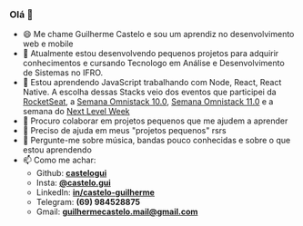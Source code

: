 ### Olá 👋

- 😄 Me chame Guilherme Castelo e sou um aprendiz no desenvolvimento web e mobile
- 🔭 Atualmente estou desenvolvendo pequenos projetos para adquirir conhecimentos e cursando Tecnologo em Análise e Desenvolvimento de Sistemas no IFRO.
- 🌱 Estou aprendendo JavaScript trabalhando com Node, React, React Native. A escolha dessas Stacks veio dos eventos que participei da [RocketSeat][rocketseat], a [Semana Omnistack 10.0][omnistack10], [Semana Omnistack 11.0][omnistack11] e a semana do [Next Level Week][nextlevelweek] 
- 👯 Procuro colaborar em projetos pequenos que me ajudem a aprender
- 🤔 Preciso de ajuda em meus "projetos pequenos" rsrs
- 💬 Pergunte-me sobre música, bandas pouco conhecidas e sobre o que estou aprendendo
- 📫 Como me achar:
  - Github: [**castelogui**][github]
  - Insta: [**@castelo.gui**][insta]
  - LinkedIn: [**in/castelo-guilherme**][linkedin]
  - Telegram: **(69) 984528875**
  - Gmail: **guilhermecastelo.mail@gmail.com**

[rocketseat]: https://rocketseat.com.br/
[omnistack10]: https://github.com/castelogui/Semana-OmniStack-10.0
[omnistack11]: https://github.com/castelogui/Semana-OmniStack-11.0
[nextlevelweek]: https://github.com/castelogui/next-level-week
[github]: https://github.com/castelogui
[insta]: https://www.instagram.com/castelo.gui
[linkedin]: https://www.linkedin.com/in/castelo-guilherme

<!--
**castelogui/castelogui** is a ✨ _special_ ✨ repository because its `README.md` (this file) appears on your GitHub profile.

Here are some ideas to get you started:

- 🔭 I’m currently working on ...
- 🌱 I’m currently learning ...
- 👯 I’m looking to collaborate on ...
- 🤔 I’m looking for help with ...
- 💬 Ask me about ...
- 📫 How to reach me: ...
- 😄 Pronouns: ...
- ⚡ Fun fact: ...
-->
